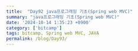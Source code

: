 ```yaml
---
title:  "Day92 java프로그래밍 기초(Spring web MVC)"
summary: "java프로그래밍 기초(Spring web MVC)"
date: '2024-10-14 1:35:23 +0900'
category: ['bitcamp']
tags: bitcamp, Spring web MVC, JAVA
permalink: /blog/Day93/
---
```

